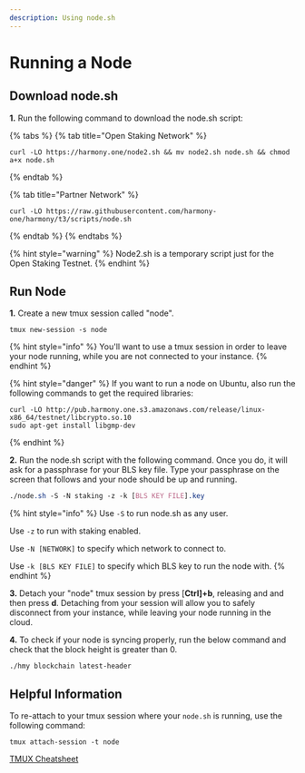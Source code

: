 ```yaml
---
description: Using node.sh
---
```


# Running a Node

## Download node.sh

**1.** Run the following command to download the node.sh script:

{% tabs %}
{% tab title="Open Staking Network" %}
```text
curl -LO https://harmony.one/node2.sh && mv node2.sh node.sh && chmod a+x node.sh
```
{% endtab %}

{% tab title="Partner Network" %}
```text
curl -LO https://raw.githubusercontent.com/harmony-one/harmony/t3/scripts/node.sh
```
{% endtab %}
{% endtabs %}

{% hint style="warning" %}
Node2.sh is a temporary script just for the Open Staking Testnet.
{% endhint %}

## Run Node

**1.** Create a new tmux session called "node".

```text
tmux new-session -s node
```

{% hint style="info" %}
You'll want to use a tmux session in order to leave your node running, while you are not connected to your instance.
{% endhint %}

{% hint style="danger" %}
If you want to run a node on Ubuntu, also run the following commands to get the required libraries:

```text
curl -LO http://pub.harmony.one.s3.amazonaws.com/release/linux-x86_64/testnet/libcrypto.so.10
sudo apt-get install libgmp-dev
```
{% endhint %}

**2.**  Run the node.sh script with the following command. Once you do, it will ask for a passphrase for your BLS key file. Type your passphrase on the screen that follows and your node should be up and running.

```css
./node.sh -S -N staking -z -k [BLS KEY FILE].key
```

{% hint style="info" %}
Use `-S` to run node.sh as any user.

Use `-z` to run with staking enabled.

Use `-N [NETWORK]` to specify which network to connect to.

Use `-k [BLS KEY FILE]` to specify which BLS key to run the node with.
{% endhint %}

**3.** Detach your "node" tmux session by press \[**Ctrl\]+b**, releasing and and then press **d**. Detaching from your session will allow you to safely disconnect from your instance, while leaving your node running in the cloud.

**4.** To check if your node is syncing properly, run the below command and check that the block height is greater than 0.

```text
./hmy blockchain latest-header
```

## Helpful Information

To re-attach to your tmux session where your `node.sh` is running, use the following command:

```text
tmux attach-session -t node
```

[TMUX Cheatsheet](https://gist.github.com/henrik/1967800)

